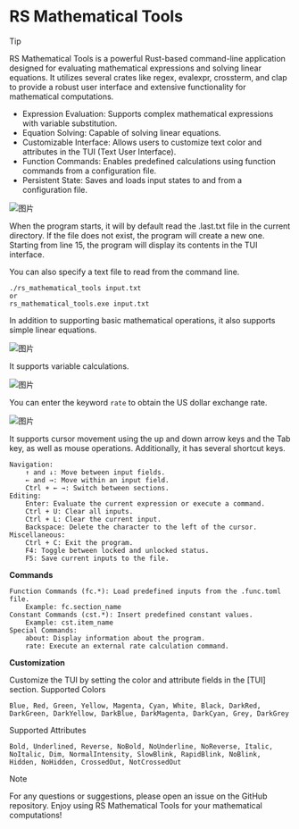 # RS Mathematical Tools

> [!TIP]
> RS Mathematical Tools is a powerful Rust-based command-line application designed for evaluating mathematical expressions and solving linear equations. It utilizes several crates like regex, evalexpr, crossterm, and clap to provide a robust user interface and extensive functionality for mathematical computations.


- Expression Evaluation: Supports complex mathematical expressions with variable substitution.
- Equation Solving: Capable of solving linear equations.
- Customizable Interface: Allows users to customize text color and attributes in the TUI (Text User Interface).
- Function Commands: Enables predefined calculations using function commands from a configuration file.
- Persistent State: Saves and loads input states to and from a configuration file.

![图片](https://github.com/pasdq/rs_mathematical_tools/assets/16551523/13fe45ce-ca11-4fa4-88f5-4539648f5d17)

When the program starts, it will by default read the .last.txt file in the current directory. If the file does not exist, the program will create a new one. Starting from line 15, the program will display its contents in the TUI interface.

You can also specify a text file to read from the command line.

```
./rs_mathematical_tools input.txt
or
rs_mathematical_tools.exe input.txt
```

In addition to supporting basic mathematical operations, it also supports simple linear equations.

![图片](https://github.com/liueff/rs_mathematical_tools/assets/16551523/2366a9a9-2595-4d21-a5c4-c921c8c65b29)


It supports variable calculations.

![图片](https://github.com/liueff/rs_mathematical_tools/assets/16551523/07cb2489-c36d-4a8e-a489-cfcd4b985fa9)

You can enter the keyword `rate` to obtain the US dollar exchange rate.

![图片](https://github.com/R6LB/rs_mathematical_tools/assets/16551523/79ab0647-3600-4d6c-bcf6-1450640712ed)


It supports cursor movement using the up and down arrow keys and the Tab key, as well as mouse operations. Additionally, it has several shortcut keys.

    Navigation:
        ↑ and ↓: Move between input fields.
        ← and →: Move within an input field.
        Ctrl + ← →: Switch between sections.
    Editing:
        Enter: Evaluate the current expression or execute a command.
        Ctrl + U: Clear all inputs.
        Ctrl + L: Clear the current input.
        Backspace: Delete the character to the left of the cursor.
    Miscellaneous:
        Ctrl + C: Exit the program.
        F4: Toggle between locked and unlocked status.
        F5: Save current inputs to the file.

**Commands**

    Function Commands (fc.*): Load predefined inputs from the .func.toml file.
        Example: fc.section_name
    Constant Commands (cst.*): Insert predefined constant values.
        Example: cst.item_name
    Special Commands:
        about: Display information about the program.
        rate: Execute an external rate calculation command.

**Customization**

Customize the TUI by setting the color and attribute fields in the [TUI] section.
Supported Colors

    Blue, Red, Green, Yellow, Magenta, Cyan, White, Black, DarkRed, DarkGreen, DarkYellow, DarkBlue, DarkMagenta, DarkCyan, Grey, DarkGrey


Supported Attributes

    Bold, Underlined, Reverse, NoBold, NoUnderline, NoReverse, Italic, NoItalic, Dim, NormalIntensity, SlowBlink, RapidBlink, NoBlink, Hidden, NoHidden, CrossedOut, NotCrossedOut


> [!NOTE]
> For any questions or suggestions, please open an issue on the GitHub repository. Enjoy using RS Mathematical Tools for your mathematical computations!
